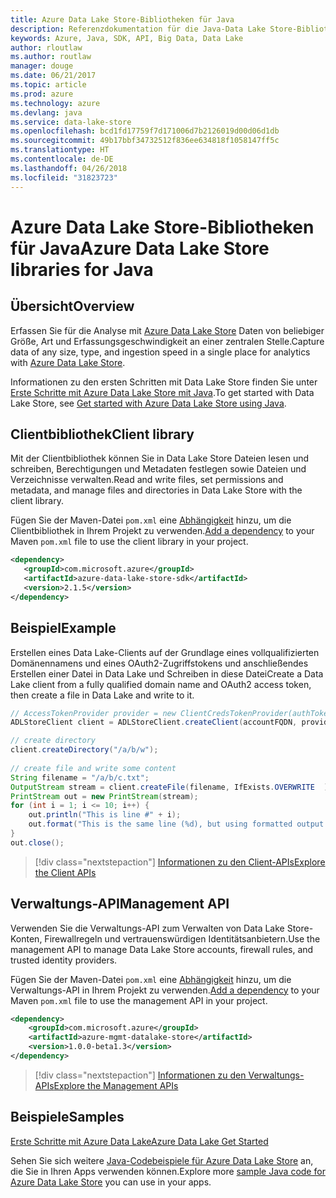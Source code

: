 ```yaml
---
title: Azure Data Lake Store-Bibliotheken für Java
description: Referenzdokumentation für die Java-Data Lake Store-Bibliotheken
keywords: Azure, Java, SDK, API, Big Data, Data Lake
author: rloutlaw
ms.author: routlaw
manager: douge
ms.date: 06/21/2017
ms.topic: article
ms.prod: azure
ms.technology: azure
ms.devlang: java
ms.service: data-lake-store
ms.openlocfilehash: bcd1fd17759f7d171006d7b2126019d00d06d1db
ms.sourcegitcommit: 49b17bbf34732512f836ee634818f1058147ff5c
ms.translationtype: HT
ms.contentlocale: de-DE
ms.lasthandoff: 04/26/2018
ms.locfileid: "31823723"
---
```

# <a name="azure-data-lake-store-libraries-for-java"></a><span data-ttu-id="a86ea-104">Azure Data Lake Store-Bibliotheken für Java</span><span class="sxs-lookup"><span data-stu-id="a86ea-104">Azure Data Lake Store libraries for Java</span></span>

## <a name="overview"></a><span data-ttu-id="a86ea-105">Übersicht</span><span class="sxs-lookup"><span data-stu-id="a86ea-105">Overview</span></span>

<span data-ttu-id="a86ea-106">Erfassen Sie für die Analyse mit [Azure Data Lake Store](/azure/data-lake-store/data-lake-store-overview) Daten von beliebiger Größe, Art und Erfassungsgeschwindigkeit an einer zentralen Stelle.</span><span class="sxs-lookup"><span data-stu-id="a86ea-106">Capture data of any size, type, and ingestion speed in a single place for analytics with [Azure Data Lake Store](/azure/data-lake-store/data-lake-store-overview).</span></span>

<span data-ttu-id="a86ea-107">Informationen zu den ersten Schritten mit Data Lake Store finden Sie unter [Erste Schritte mit Azure Data Lake Store mit Java](/azure/data-lake-store/data-lake-store-get-started-java-sdk).</span><span class="sxs-lookup"><span data-stu-id="a86ea-107">To get started with Data Lake Store, see [Get started with Azure Data Lake Store using Java](/azure/data-lake-store/data-lake-store-get-started-java-sdk).</span></span>


## <a name="client-library"></a><span data-ttu-id="a86ea-108">Clientbibliothek</span><span class="sxs-lookup"><span data-stu-id="a86ea-108">Client library</span></span>

<span data-ttu-id="a86ea-109">Mit der Clientbibliothek können Sie in Data Lake Store Dateien lesen und schreiben, Berechtigungen und Metadaten festlegen sowie Dateien und Verzeichnisse verwalten.</span><span class="sxs-lookup"><span data-stu-id="a86ea-109">Read and write files, set permissions and metadata, and manage files and directories in Data Lake Store with the client library.</span></span>

<span data-ttu-id="a86ea-110">Fügen Sie der Maven-Datei `pom.xml` eine [Abhängigkeit](https://maven.apache.org/guides/getting-started/index.html#How_do_I_use_external_dependencies) hinzu, um die Clientbibliothek in Ihrem Projekt zu verwenden.</span><span class="sxs-lookup"><span data-stu-id="a86ea-110">[Add a dependency](https://maven.apache.org/guides/getting-started/index.html#How_do_I_use_external_dependencies) to your Maven `pom.xml` file to use the client library in your project.</span></span>

```XML
<dependency>
   <groupId>com.microsoft.azure</groupId>
   <artifactId>azure-data-lake-store-sdk</artifactId>
   <version>2.1.5</version>
</dependency>
```   

## <a name="example"></a><span data-ttu-id="a86ea-111">Beispiel</span><span class="sxs-lookup"><span data-stu-id="a86ea-111">Example</span></span>

<span data-ttu-id="a86ea-112">Erstellen eines Data Lake-Clients auf der Grundlage eines vollqualifizierten Domänennamens und eines OAuth2-Zugriffstokens und anschließendes Erstellen einer Datei in Data Lake und Schreiben in diese Datei</span><span class="sxs-lookup"><span data-stu-id="a86ea-112">Create a Data Lake client from a fully qualified domain name and OAuth2 access token, then create a file in Data Lake and write to it.</span></span>

```java
// AccessTokenProvider provider = new ClientCredsTokenProvider(authTokenEndpoint, clientId, clientKey);
ADLStoreClient client = ADLStoreClient.createClient(accountFQDN, provider);

// create directory
client.createDirectory("/a/b/w");
        
// create file and write some content
String filename = "/a/b/c.txt";
OutputStream stream = client.createFile(filename, IfExists.OVERWRITE  );
PrintStream out = new PrintStream(stream);
for (int i = 1; i <= 10; i++) {
    out.println("This is line #" + i);
    out.format("This is the same line (%d), but using formatted output. %n", i);
}
out.close();
```

> [!div class="nextstepaction"]
> [<span data-ttu-id="a86ea-113">Informationen zu den Client-APIs</span><span class="sxs-lookup"><span data-stu-id="a86ea-113">Explore the Client APIs</span></span>](/java/api/overview/azure/datalakestore/client)


## <a name="management-api"></a><span data-ttu-id="a86ea-114">Verwaltungs-API</span><span class="sxs-lookup"><span data-stu-id="a86ea-114">Management API</span></span>

<span data-ttu-id="a86ea-115">Verwenden Sie die Verwaltungs-API zum Verwalten von Data Lake Store-Konten, Firewallregeln und vertrauenswürdigen Identitätsanbietern.</span><span class="sxs-lookup"><span data-stu-id="a86ea-115">Use the management API to manage Data Lake Store accounts, firewall rules, and trusted identity providers.</span></span>

<span data-ttu-id="a86ea-116">Fügen Sie der Maven-Datei `pom.xml` eine [Abhängigkeit](https://maven.apache.org/guides/getting-started/index.html#How_do_I_use_external_dependencies) hinzu, um die Verwaltungs-API in Ihrem Projekt zu verwenden.</span><span class="sxs-lookup"><span data-stu-id="a86ea-116">[Add a dependency](https://maven.apache.org/guides/getting-started/index.html#How_do_I_use_external_dependencies) to your Maven `pom.xml` file to use the management API in your project.</span></span>


```XML
<dependency>
    <groupId>com.microsoft.azure</groupId>
    <artifactId>azure-mgmt-datalake-store</artifactId>
    <version>1.0.0-beta1.3</version>
</dependency>
```

> [!div class="nextstepaction"]
> [<span data-ttu-id="a86ea-117">Informationen zu den Verwaltungs-APIs</span><span class="sxs-lookup"><span data-stu-id="a86ea-117">Explore the Management APIs</span></span>](/java/api/overview/azure/datalakestore/management)

## <a name="samples"></a><span data-ttu-id="a86ea-118">Beispiele</span><span class="sxs-lookup"><span data-stu-id="a86ea-118">Samples</span></span>

<span data-ttu-id="a86ea-119">[Erste Schritte mit Azure Data Lake][1]</span><span class="sxs-lookup"><span data-stu-id="a86ea-119">[Azure Data Lake Get Started][1]</span></span> 

[1]: https://github.com/Azure-Samples/data-lake-store-java-upload-download-get-started

<span data-ttu-id="a86ea-120">Sehen Sie sich weitere [Java-Codebeispiele für Azure Data Lake Store](https://azure.microsoft.com/resources/samples/?platform=java&term=lake) an, die Sie in Ihren Apps verwenden können.</span><span class="sxs-lookup"><span data-stu-id="a86ea-120">Explore more [sample Java code for Azure Data Lake Store](https://azure.microsoft.com/resources/samples/?platform=java&term=lake) you can use in your apps.</span></span>
